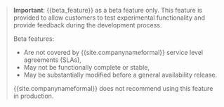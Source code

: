 > **Important**: {{beta_feature}} as a beta feature only. This feature is provided to allow customers to test experimental functionality and provide feedback during the development process.
>
> Beta features:
>
> - Are not covered by {{site.companynameformal}} service level agreements (SLAs),
> - May not be functionally complete or stable,
> - May be substantially modified before a general availability release.
>
> {{site.companynameformal}} does not recommend using this feature in production.
